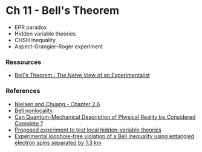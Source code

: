 # Ch 11 - Bell's Theorem
- EPR paradox
- Hidden variable theories
- CHSH inequality
- Aspect-Grangier-Roger experiment

### Ressources

- [Bell's Theorem : The Naive View of an Experimentalist](https://arxiv.org/abs/quant-ph/0402001)

### References
- [Nielsen and Chuang - Chapter 2.6](http://mmrc.amss.cas.cn/tlb/201702/W020170224608149940643.pdf)
- [Bell nonlocality](https://arxiv.org/abs/1303.2849)
- [Can Quantum-Mechanical Description of Physical Reality be Considered Complete ?](http://www.drchinese.com/David/EPR.pdf)
- [Proposed experiment to test local hidden-variable theories](https://www.researchgate.net/profile/John_Clauser/publication/228109500_Proposed_Experiment_to_Test_Local_Hidden-Variable_Theories/links/55cd06b908ae1141f6b9eb5a/Proposed-Experiment-to-Test-Local-Hidden-Variable-Theories.pdf?_sg%5B0%5D=w-ev2_dXT0Jf5mg6iJBuRxZqxm9iu7Df0RkBmpUSXTAyEX5gkOJv9ahGeu7BQIDAHnes4aC4yn62tsAFo7D92g.wN_Ip-ianCPe8Wr7cz9q5SnO9O3q6Jm-1Sel0p5dszGCvepeLUTIzbqFWNSfknFdgYRrdLh8XCTsWPphgXK8gw&_sg%5B1%5D=HAOlI5dtc9DYTXpc5FsZNRxgcozDkxVOXp6yeIWBSRJAiTwGjZlGnYfnCaB5wcQjsCJngvqHf-y1jOzv4g32Vt5DUGiGUOjQsyQIJo_P28Ku.wN_Ip-ianCPe8Wr7cz9q5SnO9O3q6Jm-1Sel0p5dszGCvepeLUTIzbqFWNSfknFdgYRrdLh8XCTsWPphgXK8gw&_iepl=)
- [Experimental loophole-free violation of a Bell inequality using entangled electron spins separated by 1.3 km](https://arxiv.org/abs/1508.05949)
